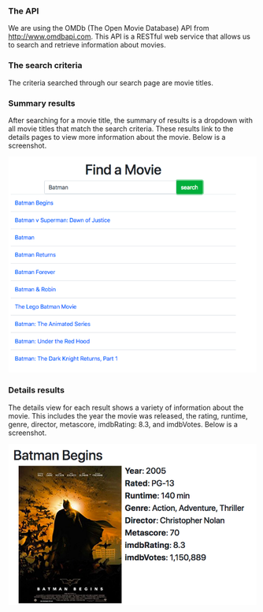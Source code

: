 ### The API
We are using the OMDb (The Open Movie Database) API from http://www.omdbapi.com. This API is a RESTful web service that allows us to search and retrieve information about movies. 

### The search criteria
The criteria searched through our search page are movie titles.

### Summary results
After searching for a movie title, the summary of results is a dropdown with all movie titles that match the search criteria. These results link to the details pages to view more information about the movie. Below is a screenshot.

![Screenshot of Prototype Search](./Search.png?raw=true "Screenshot of Prototype Search Summary results")

### Details results
The details view for each result shows a variety of information about the movie. This includes the year the movie was released, the rating, runtime, genre, director, metascore, imdbRating: 8.3, and imdbVotes. Below is a screenshot.

![Screenshot of Prototype Details](./DetailsPage.png?raw=true "Screenshot of Prototype Details results")
